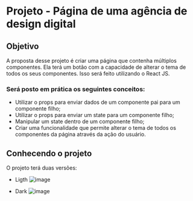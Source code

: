 # Projeto - Página de uma agência de design digital

## Objetivo
A proposta desse projeto é criar uma página que contenha múltiplos componentes. Ela terá um botão com a capacidade de alterar o tema de todos os seus componentes. Isso será feito utilizando o React JS.

### Será posto em prática os seguintes conceitos:
- Utilizar o props para enviar dados de um componente pai para um componente filho;
- Utilizar o props para enviar um state para um componente filho;
- Manipular um state dentro de um componente filho;
- Criar uma funcionalidade que permite alterar o tema de todos os componentes da página através da ação do usuário.

## Conhecendo o projeto
O projeto terá duas versões: 

* Ligth 
![image](https://github.com/Falconxtr/agencia-digital/assets/137830852/23d286e0-fa92-4037-8229-f367bdb5c45f)

* Dark
![image](https://github.com/Falconxtr/agencia-digital/assets/137830852/73112b84-3056-4c70-b006-f7b6f0ca22da)
